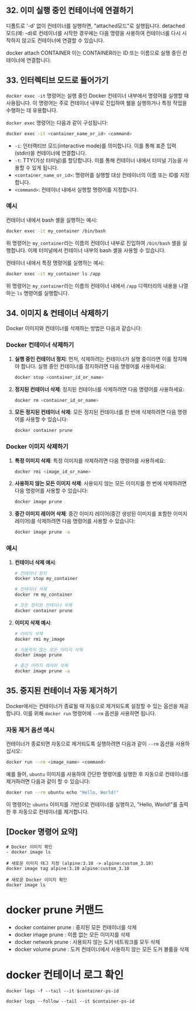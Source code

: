 ## 32. 이미 실행 중인 컨테이너에 연결하기

디폴트로 '-d' 없이 컨테이너를 실행하면, "attached모드"로 실행됩니다.
detached 모드(예: -d)로 컨테이너를 시작한 경우에는 다음 명령을 사용하여 컨테이너를 다시 시작하지 않고도 컨테이너에 연결할 수 있습니다.

docker attach CONTAINER
이는 CONTAINER라는 ID 또는 이름으로 실행 중인 컨테이너에 연결합니다.

## 33. 인터렉티브 모드로 들어가기

`docker exec -it` 명령어는 실행 중인 Docker 컨테이너 내부에서 명령어를 실행할 때 사용됩니다. 이 명령어는 주로 컨테이너 내부로 진입하여 쉘을 실행하거나 특정 작업을 수행하는 데 유용합니다.

`docker exec` 명령어는 다음과 같이 구성됩니다:

```sh
docker exec -it <container_name_or_id> <command>
```

- `-i`: 인터랙티브 모드(interactive mode)를 의미합니다. 이를 통해 표준 입력(stdin)을 컨테이너에 연결합니다.
- `-t`: TTY(가상 터미널)를 할당합니다. 이를 통해 컨테이너 내에서 터미널 기능을 사용할 수 있게 됩니다.
- `<container_name_or_id>`: 명령어를 실행할 대상 컨테이너의 이름 또는 ID를 지정합니다.
- `<command>`: 컨테이너 내에서 실행할 명령어를 지정합니다.

### 예시

컨테이너 내에서 bash 셸을 실행하는 예시:

```sh
docker exec -it my_container /bin/bash
```

위 명령어는 `my_container`라는 이름의 컨테이너 내부로 진입하여 `/bin/bash` 셸을 실행합니다. 이제 터미널에서 컨테이너 내부의 bash 셸을 사용할 수 있습니다.

컨테이너 내에서 특정 명령어를 실행하는 예시:

```sh
docker exec -it my_container ls /app
```

위 명령어는 `my_container`라는 이름의 컨테이너 내에서 `/app` 디렉터리의 내용을 나열하는 `ls` 명령어를 실행합니다.

## 34. 이미지 & 컨테이너 삭제하기

Docker 이미지와 컨테이너를 삭제하는 방법은 다음과 같습니다:

### Docker 컨테이너 삭제하기

1. **실행 중인 컨테이너 정지**:
   먼저, 삭제하려는 컨테이너가 실행 중이라면 이를 정지해야 합니다. 실행 중인 컨테이너를 정지하려면 다음 명령어를 사용하세요:

   ```sh
   docker stop <container_id_or_name>
   ```

2. **정지된 컨테이너 삭제**:
   정지된 컨테이너를 삭제하려면 다음 명령어를 사용하세요:

   ```sh
   docker rm <container_id_or_name>
   ```

3. **모든 정지된 컨테이너 삭제**:
   모든 정지된 컨테이너를 한 번에 삭제하려면 다음 명령어를 사용할 수 있습니다:

   ```sh
   docker container prune
   ```

### Docker 이미지 삭제하기

1. **특정 이미지 삭제**:
   특정 이미지를 삭제하려면 다음 명령어를 사용하세요:

   ```sh
   docker rmi <image_id_or_name>
   ```

2. **사용하지 않는 모든 이미지 삭제**:
   사용되지 않는 모든 이미지를 한 번에 삭제하려면 다음 명령어를 사용할 수 있습니다:

   ```sh
   docker image prune
   ```

3. **중간 이미지 레이어 삭제**:
   중간 이미지 레이어(중간 생성된 이미지를 포함한 이미지 레이어)를 삭제하려면 다음 명령어를 사용할 수 있습니다:

   ```sh
   docker image prune -a
   ```

### 예시

1. **컨테이너 삭제 예시**:

   ```sh
   # 컨테이너 정지
   docker stop my_container

   # 컨테이너 삭제
   docker rm my_container

   # 모든 정지된 컨테이너 삭제
   docker container prune
   ```

2. **이미지 삭제 예시**:

   ```sh
   # 이미지 삭제
   docker rmi my_image

   # 사용하지 않는 모든 이미지 삭제
   docker image prune

   # 중간 이미지 레이어 삭제
   docker image prune -a
   ```


## 35. 중지된 컨테이너 자동 제거하기

Docker에서는 컨테이너가 종료될 때 자동으로 제거되도록 설정할 수 있는 옵션을 제공합니다. 이를 위해 `docker run` 명령어에 `--rm` 옵션을 사용하면 됩니다.

### 자동 제거 옵션 예시

컨테이너가 종료되면 자동으로 제거되도록 실행하려면 다음과 같이 `--rm` 옵션을 사용하십시오:

```sh
docker run --rm <image_name> <command>
```

예를 들어, `ubuntu` 이미지를 사용하여 간단한 명령어를 실행한 후 자동으로 컨테이너를 제거하려면 다음과 같이 할 수 있습니다:

```sh
docker run --rm ubuntu echo "Hello, World!"
```

이 명령어는 `ubuntu` 이미지를 기반으로 컨테이너를 실행하고, "Hello, World!"를 출력한 후 자동으로 컨테이너를 제거합니다.


## [Docker 명령어 요약] 

```
# Docker 이미지 확인
- docker image ls

# 새로운 이미지 태그 지정 (alpine:3.10 -> alpine:custom_3.10)
docker image tag alpine:3.10 alpine:custom_3.10

# 새로운 Docker 이미지 확인
docker image ls

```

# docker prune 커맨드
- docker container prune : 중지된 모든 컨테이너를 삭제
- docker image prune : 이름 없는 모든 이미지를 삭제
- docker network prune : 사용되지 않는 도커 네트워크를 모두 삭제
- docker volume prune : 도커 컨테이너에서 사용하지 않는 모든 도커 볼륨을 삭제

# docker 컨테이너 로그 확인
```
docker logs -f --tail --it $container-ps-id

docker logs --follow --tail --it $container-ps-id
```
